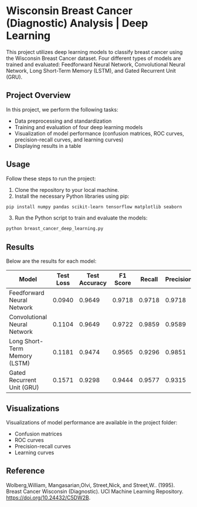 # Wisconsin Breast Cancer (Diagnostic) Analysis | Deep Learning

This project utilizes deep learning models to classify breast cancer using the Wisconsin Breast Cancer dataset. Four different types of models are trained and evaluated: Feedforward Neural Network, Convolutional Neural Network, Long Short-Term Memory (LSTM), and Gated Recurrent Unit (GRU).

## Project Overview

In this project, we perform the following tasks:

- Data preprocessing and standardization
- Training and evaluation of four deep learning models
- Visualization of model performance (confusion matrices, ROC curves, precision-recall curves, and learning curves)
- Displaying results in a table

## Usage

Follow these steps to run the project:

1. Clone the repository to your local machine.
2. Install the necessary Python libraries using pip:

```bash
pip install numpy pandas scikit-learn tensorflow matplotlib seaborn
```

3. Run the Python script to train and evaluate the models:

```bash
python breast_cancer_deep_learning.py
```

## Results

Below are the results for each model:

| Model                          | Test Loss | Test Accuracy | F1 Score | Recall | Precision |
|--------------------------------|-----------|---------------|----------|--------|-----------|
| Feedforward Neural Network     | 0.0940    | 0.9649        | 0.9718   | 0.9718 | 0.9718    |
| Convolutional Neural Network   | 0.1104    | 0.9649        | 0.9722   | 0.9859 | 0.9589    |
| Long Short-Term Memory (LSTM)  | 0.1181    | 0.9474        | 0.9565   | 0.9296 | 0.9851    |
| Gated Recurrent Unit (GRU)     | 0.1571    | 0.9298        | 0.9444   | 0.9577 | 0.9315    |

## Visualizations

Visualizations of model performance are available in the project folder:

- Confusion matrices
- ROC curves
- Precision-recall curves
- Learning curves

## Reference

Wolberg,William, Mangasarian,Olvi, Street,Nick, and Street,W.. (1995). Breast Cancer Wisconsin (Diagnostic). UCI Machine Learning Repository. https://doi.org/10.24432/C5DW2B.
